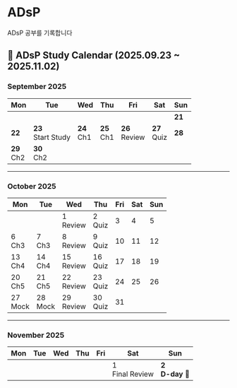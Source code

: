 # ADsP
ADsP 공부를 기록합니다

## 📅 ADsP Study Calendar (2025.09.23 ~ 2025.11.02)

### September 2025
| Mon | Tue | Wed | Thu | Fri | Sat | Sun |
|-----|-----|-----|-----|-----|-----|-----|
|     |     |     |     |     |     | **21** |
| **22** | **23** <br> Start Study | **24** <br> Ch1 | **25** <br> Ch1 | **26** <br> Review | **27** <br> Quiz | **28** |
| **29** <br> Ch2 | **30** <br> Ch2 |     |     |     |     |     |

---

### October 2025
| Mon | Tue | Wed | Thu | Fri | Sat | Sun |
|-----|-----|-----|-----|-----|-----|-----|
|     |     | 1 <br> Review | 2 <br> Quiz | 3 | 4 | 5 |
| 6 <br> Ch3 | 7 <br> Ch3 | 8 <br> Review | 9 <br> Quiz | 10 | 11 | 12 |
| 13 <br> Ch4 | 14 <br> Ch4 | 15 <br> Review | 16 <br> Quiz | 17 | 18 | 19 |
| 20 <br> Ch5 | 21 <br> Ch5 | 22 <br> Review | 23 <br> Quiz | 24 | 25 | 26 |
| 27 <br> Mock | 28 <br> Mock | 29 <br> Review | 30 <br> Quiz | 31 |     |     |

---

### November 2025
| Mon | Tue | Wed | Thu | Fri | Sat | Sun |
|-----|-----|-----|-----|-----|-----|-----|
|     |     |     |     |     | 1 <br> Final Review | **2 <br> D-day 🎯** |
